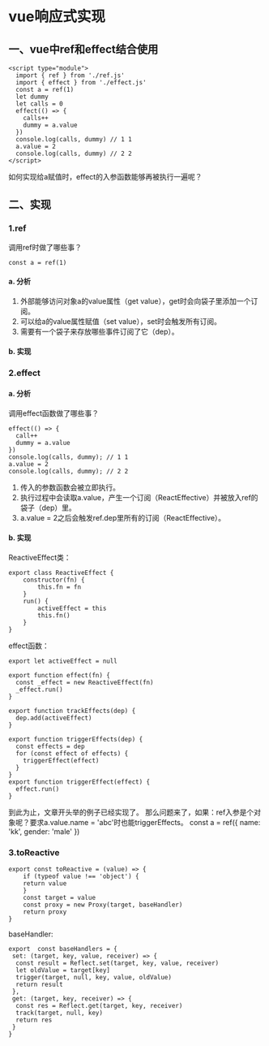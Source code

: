 # vue响应式实现
## 一、vue中ref和effect结合使用
```
<script type="module">
  import { ref } from './ref.js'
  import { effect } from './effect.js'
  const a = ref(1)
  let dummy
  let calls = 0
  effect(() => {
    calls++
    dummy = a.value
  })
  console.log(calls, dummy) // 1 1
  a.value = 2
  console.log(calls, dummy) // 2 2
</script>
```
如何实现给a赋值时，effect的入参函数能够再被执行一遍呢？
## 二、实现
### 1.ref
调用ref时做了哪些事？
```
const a = ref(1)
```
#### a. 分析
1. 外部能够访问对象a的value属性（get value），get时会向袋子里添加一个订阅。
2. 可以给a的value属性赋值（set value），set时会触发所有订阅。
3. 需要有一个袋子来存放哪些事件订阅了它（dep）。
#### b. 实现
[](https://cdn.nlark.com/yuque/0/2023/png/22362293/1695278066974-1169d1b9-aa4c-4301-b5bf-e65f5fc633a5.png)
### 2.effect
#### a. 分析
调用effect函数做了哪些事？
```
effect(() => {
  call++
  dummy = a.value
})
console.log(calls, dummy); // 1 1
a.value = 2
console.log(calls, dummy); // 2 2
```
1. 传入的参数函数会被立即执行。
2. 执行过程中会读取a.value，产生一个订阅（ReactEffective）并被放入ref的袋子（dep）里。
3. a.value = 2之后会触发ref.dep里所有的订阅（ReactEffective）。
#### b. 实现
ReactiveEffect类：
```
export class ReactiveEffect {
    constructor(fn) {
        this.fn = fn
    }
    run() {
        activeEffect = this
        this.fn()
    }
}
```
effect函数：
```
export let activeEffect = null

export function effect(fn) {
  const _effect = new ReactiveEffect(fn)
  _effect.run()
}

export function trackEffects(dep) {
  dep.add(activeEffect)
}

export function triggerEffects(dep) {
  const effects = dep
  for (const effect of effects) {
  	triggerEffect(effect)
  }
}
export function triggerEffect(effect) {
  effect.run()
}
```
到此为止，文章开头举的例子已经实现了。
那么问题来了，如果：ref入参是个对象呢？要求a.value.name = 'abc'时也能triggerEffects。
const a = ref({
  name: 'kk',
  gender: 'male'
})
### 3.toReactive
```
export const toReactive = (value) => {
    if (typeof value !== 'object') {
    return value
    }
    const target = value
    const proxy = new Proxy(target, baseHandler)
    return proxy
}
```
baseHandler:
```
export  const baseHandlers = {
 set: (target, key, value, receiver) => {
  const result = Reflect.set(target, key, value, receiver)
  let oldValue = target[key]
  trigger(target, null, key, value, oldValue)
  return result
 },
 get: (target, key, receiver) => {
  const res = Reflect.get(target, key, receiver)
  track(target, null, key)
  return res
 }
}
```
